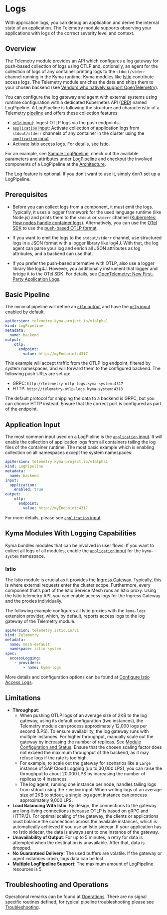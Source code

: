 # Logs

With application logs, you can debug an application and derive the internal state of an application. The Telemetry module supports observing your applications with logs of the correct severity level and context.

## Overview

The Telemetry module provides an API which configures a log gateway for push-based collection of logs using OTLP and, optionally, an agent for the collection of logs of any container printing logs to the `stdout/stderr` channel running in the Kyma runtime. Kyma modules like [Istio](https://kyma-project.io/#/istio/user/README) contribute access logs. The Telemetry module enriches the data and ships them to your chosen backend (see [Vendors who natively support OpenTelemetry](https://opentelemetry.io/ecosystem/vendors/)).

You can configure the log gateway and agent with external systems using runtime configuration with a dedicated Kubernetes API ([CRD](https://kubernetes.io/docs/concepts/extend-kubernetes/api-extension/custom-resources/#customresourcedefinitions)) named LogPipeline. A LogPipeline is following the structure and characteristic of a Telemetry [pipeline](./../pipelines/README.md) and offers these collection features:

- [`otlp` input](./../pipelines/otlp-input.md): Ingest OTLP logs via the push endpoints.
- [`application` input](./application-input.md): Activate collection of application logs from `stdout/stderr` channels of any container in the cluster using the [`application` input](./application-input.md)
- Activate Istio access logs. For details, see [Istio](#istio).

For an example, see [Sample LogPipeline](sample.md), check out the available parameters and attributes under [LogPipeline](./../resources/02-logpipeline.md) and checkout the involved components of a LogPipeline at the [Architecture](architecture.md).

The Log feature is optional. If you don’t want to use it, simply don’t set up a LogPipeline.

## Prerequisites

- Before you can collect logs from a component, it must emit the logs. Typically, it uses a logger framework for the used language runtime (like Node.js) and prints them to the `stdout` or `stderr` channel ([Kubernetes: How nodes handle container logs](https://kubernetes.io/docs/concepts/cluster-administration/logging/#how-nodes-handle-container-logs)). Alternatively, you can use the [OTel SDK](https://opentelemetry.io/docs/languages/) to use the [push-based OTLP format](https://opentelemetry.io/docs/specs/otlp/).

- If you want to emit the logs to the `stdout/stderr` channel, use structured logs in a JSON format with a logger library like log4J. With that, the log agent can parse your log and enrich all JSON attributes as log attributes, and a backend can use that.

- If you prefer the push-based alternative with OTLP, also use a logger library like log4J. However, you additionally instrument that logger and bridge it to the OTel SDK. For details, see [OpenTelemetry: New First-Party Application Logs](https://opentelemetry.io/docs/specs/otel/logs/#new-first-party-application-logs).

## Basic Pipeline

The minimal pipeline will define an [`otlp` output](./../pipelines/otlp-output.md) and have the [`otlp` input](./../pipelines/otlp-input.md) enabled by default.

```yaml
apiVersion: telemetry.kyma-project.io/v1alpha1
kind: LogPipeline
metadata:
  name: backend
output:
    otlp:
      endpoint:
        value: http://myEndpoint:4317
```

This example will accept traffic from the OTLP log endpoint, filtered by system namespaces, and will forward them to the configured backend. The following push URLs are set up:

- GRPC: `http://telemetry-otlp-logs.kyma-system:4317`
- HTTP: `http://telemetry-otlp-logs.kyma-system:4318`

The default protocol for shipping the data to a backend is GRPC, but you can choose HTTP instead. Ensure that the correct port is configured as part of the endpoint.

## Application Input

The most common input used on a LogPipline is the [`application` input](./application-input.md). It will enable the collection of application logs from all containers tailing the log files of the container runtime. The most basic example which is enabling collection on all namespaces except the system namespaces:

```yaml
apiVersion: telemetry.kyma-project.io/v1alpha1
kind: LogPipeline
metadata:
  name: backend
input:
  application:
    enabled: true
output:
    otlp:
      endpoint:
        value: http://myEndpoint:4317
```

For more details, please see [`application` input](./application-input.md).

## Kyma Modules With Logging Capabilities

Kyma bundles modules that can be involved in user flows. If you want to collect all logs of all modules, enable the [`application` input](./application-input.md) for the `kyma-system` namespace.

### Istio

The Istio module is crucial as it provides the [Ingress Gateway](https://istio.io/latest/docs/tasks/traffic-management/ingress/ingress-control/). Typically, this is where external requests enter the cluster scope. Furthermore, every component that’s part of the Istio Service Mesh runs an Istio proxy. Using the Istio telemetry API, you can enable access logs for the Ingress Gateway and the proxies individually.

The following example configures all Istio proxies with the `kyma-logs` extension provider, which, by default, reports access logs to the log gateway of the Telemetry module.

```yaml
apiVersion: telemetry.istio.io/v1
kind: Telemetry
metadata:
  name: mesh-default
  namespace: istio-system
spec:
  accessLogging:
    - providers:
        - name: kyma-logs
```

More details and configuration options can be found at [Configure Istio Access Logs](./istio.md).

## Limitations

- **Throughput**:
  - When pushing OTLP logs of an average size of 2KB to the log gateway, using its default configuration (two instances), the Telemetry module can process approximately 12,000 logs per second (LPS). To ensure availability, the log gateway runs with multiple instances. For higher throughput, manually scale out the gateway by increasing the number of replicas. See [Module Configuration and Status](https://kyma-project.io/#/telemetry-manager/user/01-manager?id=module-configuration). Ensure that the chosen scaling factor does not exceed the maximum throughput of the backend, as it may refuse logs if the rate is too high.
  - For example, to scale out the gateway for scenarios like a `Large` instance of SAP Cloud Logging (up to 30,000 LPS), you can raise the throughput to about 20,000 LPS by increasing the number of replicas to 4 instances.
  - The log agent, running one instance per node, handles tailing logs from stdout using the `runtime` input. When writing logs of an average size of 2KB to stdout, a single log agent instance can process approximately 9,000 LPS.
- **Load Balancing With Istio**: By design, the connections to the gateway are long-living connections (because OTLP is based on gRPC and HTTP/2). For optimal scaling of the gateway, the clients or applications must balance the connections across the available instances, which is automatically achieved if you use an Istio sidecar. If your application has no Istio sidecar, the data is always sent to one instance of the gateway.
- **Unavailability of Output**: For up to 5 minutes, a retry for data is attempted when the destination is unavailable. After that, data is dropped.
- **No Guaranteed Delivery**: The used buffers are volatile. If the gateway or agent instances crash, logs data can be lost.
- **Multiple LogPipeline Support**: The maximum amount of LogPipeline resources is 5.

## Troubleshooting and Operations

Operational remarks can be found at [Operations](./../pipelines/operations.md).
There are no signal specific routines defined, for typical pipeline troubleshooting please see [Troubleshooting](./../pipelines/troubleshooting.md).
